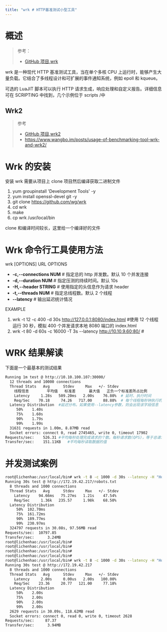 ```yaml
---
title: "wrk # HTTP基准测试小型工具"
---
```


# 概述

> 参考：
> - [GitHub 项目,wrk](https://github.com/wg/wrk)

wrk 是一种现代 HTTP 基准测试工具，当在单个多核 CPU 上运行时，能够产生大量负载。它结合了多线程设计和可扩展的事件通知系统，例如 epoll 和 kqueue。

可选的 LuaJIT 脚本可以执行 HTTP 请求生成，响应处理和自定义报告。详细信息可在 SCRIPTING 中找到，几个示例位于 scripts /中

## Wrk2

> 参考
>
> - [GitHub 项目,wrk2](https://github.com/giltene/wrk2)
> - <https://www.wangbo.im/posts/usage-of-benchmarking-tool-wrk-and-wrk2/>

# Wrk 的安装

安装 wrk 需要从项目上 clone 项目然后编译获取二进制文件

1. yum groupinstall 'Development Tools' -y
2. yum install openssl-devel git -y
3. git clone <https://github.com/wg/wrk>
4. cd wrk
5. make
6. cp wrk /usr/local/bin

clone 和编译时间较长，这里给一个编译好的文件

# Wrk 命令行工具使用方法

wrk \[OPTIONS] URL
OPTIONS

- **-c,--connections NUM** # 指定总的 http 并发数。默认 10 个并发连接
- **-d,--duration NUM** # 指定压测的持续时间。默认 10s
- **-H,--header STRING** # 使用指定的头信息作为请求 header
- **-t,--threads NUM** # 指定总线程数。默认 2 个线程
- **--latency** # 输出延迟统计情况

EXAMPLE

1. wrk -t 12 -c 400 -d 30s http://127.0.0.1:8080/index.html #使用 12 个线程运行 30 秒，模拟 400 个并发请求本地 8080 端口的 index.html
2. wrk -t 80 -d 60s -c 16000 -T 3s --latency http://10.10.9.60:80/ #

# WRK 结果解读

下面是一个最基本的测试结果

```bash
Running 1m test @ http://10.10.100.107:30000/
  12 threads and 10000 connections
  Thread Stats   Avg      Stdev     Max   +/- Stdev
    线程信息		平均值	  标准差	   最大值   正负一个标准差所占比例
    Latency     1.28s   509.20ms   2.00s    76.80%	# 延时、执行时间
    Req/Sec    70.18     74.26   717.00     88.88%	# 每个线程每秒钟执行的连接数
  Latency Distribution	#延迟分布。如果使用--latency参数，则会出现该字段信息
     50%    1.40s
     75%    1.60s
     90%    1.79s
     99%    1.99s
  31631 requests in 1.00m, 8.87MB read
  Socket errors: connect 0, read 2745465, write 0, timeout 17902
Requests/sec:    526.31	#平均每秒处理完成请求的个数。每秒请求数(QPS)，等于总请求数/测试总耗时
Transfer/sec:    151.11KB	#平均每秒读取数据的值
```

# 并发测试案例

```bash
root@lichenhao:/usr/local/bin# wrk -t 8 -c 1000 -d 30s --latency -H "Host: desistdaydream.ltd" http://172.19.42.217/robots.txt
Running 30s test @ http://172.19.42.217/robots.txt
  8 threads and 1000 connections
  Thread Stats   Avg      Stdev     Max   +/- Stdev
    Latency    94.66ms   75.27ms   1.21s    47.54%
    Req/Sec     1.36k   235.57     1.98k    68.50%
  Latency Distribution
     50%  102.70ms
     75%  161.72ms
     90%  189.77ms
     99%  230.97ms
  324797 requests in 30.08s, 97.56MB read
Requests/sec:  10797.85
Transfer/sec:      3.24MB
root@lichenhao:/usr/local/bin#
root@lichenhao:/usr/local/bin#
root@lichenhao:/usr/local/bin#
root@lichenhao:/usr/local/bin#
root@lichenhao:/usr/local/bin# wrk -t 8 -c 1000 -d 30s --latency -H "Host: desistdaydream.ltd" http://172.19.42.217
Running 30s test @ http://172.19.42.217
  8 threads and 1000 connections
  Thread Stats   Avg      Stdev     Max   +/- Stdev
    Latency     2.00s     0.00us   2.00s   100.00%
    Req/Sec    23.36     20.77   121.00     77.18%
  Latency Distribution
     50%    2.00s
     75%    2.00s
     90%    2.00s
     99%    2.00s
  2629 requests in 30.09s, 118.62MB read
  Socket errors: connect 0, read 0, write 0, timeout 2628
Requests/sec:     87.37
Transfer/sec:      3.94MB

```
